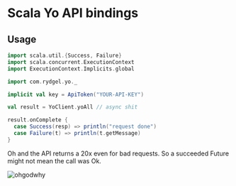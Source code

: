 # Scala Yo API bindings

## Usage

```scala
import scala.util.{Success, Failure}
import scala.concurrent.ExecutionContext
import ExecutionContext.Implicits.global

import com.rydgel.yo._

implicit val key = ApiToken("YOUR-API-KEY")

val result = YoClient.yoAll // async shit

result.onComplete {
  case Success(resp) => println("request done")
  case Failure(t) => println(t.getMessage)
}

```

Oh and the API returns a 20x even for bad requests.
So a succeeded Future might not mean the call was Ok.

![ohgodwhy](http://i0.kym-cdn.com/photos/images/newsfeed/000/183/923/Whywecanthavenice2.png?1318200747)